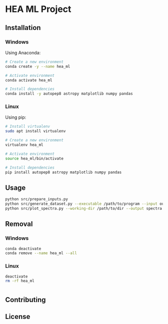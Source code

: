 # HEA ML Project

[comment]: <> (Foobar is a Python library for dealing with word pluralization.)

## Installation

### Windows
Using Anaconda:
```bash
# Create a new environment
conda create -y --name hea_ml

# Activate environment
conda activate hea_ml

# Install dependencies
conda install -y autopep8 astropy matplotlib numpy pandas
```

### Linux
Using pip:
```bash
# Install virtualenv
sudo apt install virtualenv

# Create a new environment
virtualenv hea_ml

# Activate environment
source hea_ml/bin/activate

# Install dependencies
pip install autopep8 astropy matplotlib numpy pandas
```

## Usage
```bash
python src/prepare_inputs.py
python src/generate_dataset.py --executable /path/to/program --input out.csv
python src/plot_spectra.py --working-dir /path/to/dir --output spectra.png
```

## Removal
### Windows
```bash
conda deactivate
conda remove --name hea_ml --all
```
### Linux
```bash
deactivate
rm -rf hea_ml
```
#

## Contributing

## License
[comment]: <> (MIThttps://choosealicense.com/licenses/mit/)
